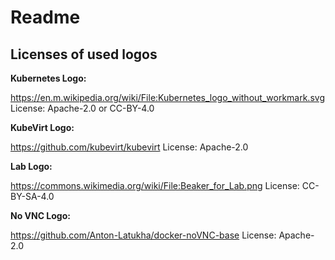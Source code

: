 # Readme

## Licenses of used logos

**Kubernetes Logo:**

https://en.m.wikipedia.org/wiki/File:Kubernetes_logo_without_workmark.svg
License: Apache-2.0 or CC-BY-4.0


**KubeVirt Logo:**

https://github.com/kubevirt/kubevirt
License: Apache-2.0


**Lab Logo:**

https://commons.wikimedia.org/wiki/File:Beaker_for_Lab.png
License: CC-BY-SA-4.0


**No VNC Logo:**

https://github.com/Anton-Latukha/docker-noVNC-base
License: Apache-2.0
